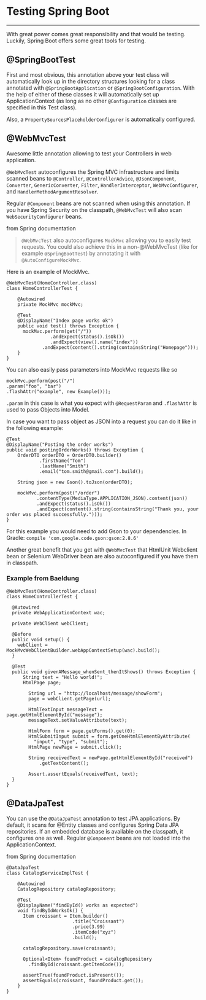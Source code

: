 # Testing Spring Boot

---

With great power comes great responsibility and that would be testing. 
Luckily, Spring Boot offers some great tools for testing.

## @SpringBootTest

First and most obvious, this annotation above your test class will automatically 
look up in the directory structures looking for a class annotated with 
`@SpringBootApplication` or `@SpringBootConfiguration`. 
With the help of either of these classes it will automatically set up 
ApplicationContext (as long as no other `@Configuration` classes are specified 
in this Test class).

Also, a `PropertySourcesPlaceholderConfigurer` is automatically configured.

## @WebMvcTest

Awesome little annotation allowing to test your Controllers in web application.

`@WebMvcTest` autoconfigures the Spring MVC infrastructure and limits scanned 
beans to `@Controller`, `@ControllerAdvice`, `@JsonComponent`, `Converter`, 
`GenericConverter`, `Filter`, `HandlerInterceptor`, `WebMvcConfigurer`, and 
`HandlerMethodArgumentResolver`. 

Regular `@Component` beans are not scanned when using this annotation. 
If you have Spring Security on the classpath, `@WebMvcTest` will also scan 
`WebSecurityConfigurer` beans.

from Spring documentation
> `@WebMvcTest` also autoconfigures `MockMvc` allowing you to easily test requests. 
You could also achieve this in a non-@WebMvcTest (like for example `@SpringBootTest`) 
by annotating it with `@AutoConfigureMockMvc`.

Here is an example of MockMvc.

```
@WebMvcTest(HomeController.class)
class HomeControllerTest {

    @Autowired
    private MockMvc mockMvc;

  	@Test
    @DisplayName("Index page works ok")
    public void test() throws Exception {
	  mockMvc.perform(get("/"))
                .andExpect(status().isOk())
                .andExpect(view().name("index"))
             .andExpect(content().string(containsString("Homepage")));
    }
}
```

You can also easily pass parameters into MockMvc requests like so

```
mockMvc.perform(post("/")                                             
.param("foo", "bar")
.flashAttr("example", new Example()));
```

`.param` in this case is what you expect with `@RequestParam` and 
`.flashAttr` is used to pass Objects into Model.

In case you want to pass object as JSON into a request you can do it like in the 
following example:

```
@Test
@DisplayName("Posting the order works")
public void postingOrderWorks() throws Exception {
    OrderDTO orderDTO = OrderDTO.builder()
            .firstName("Tom")
            .lastName("Smith")
            .email("tom.smith@gmail.com").build();

    String json = new Gson().toJson(orderDTO);

    mockMvc.perform(post("/order")
           .contentType(MediaType.APPLICATION_JSON).content(json))
           .andExpect(status().isOk())
           .andExpect(content().string(containsString("Thank you, your order was placed successfully.")));
}
```

For this example you would need to add Gson to your dependencies. 
In Gradle: `compile 'com.google.code.gson:gson:2.8.6'`

Another great benefit that you get with `@WebMvcTest` that HtmlUnit Webclient bean or 
Selenium WebDriver bean are also autoconfigured if you have them in classpath.

### Example from Baeldung
```
@WebMvcTest(HomeController.class)
class HomeControllerTest {

  @Autowired
  private WebApplicationContext wac;

  private WebClient webClient;

  @Before
  public void setup() {
    webClient = MockMvcWebClientBuilder.webAppContextSetup(wac).build();
  }
  
  @Test
  public void givenAMessage_whenSent_thenItShows() throws Exception {
      String text = "Hello world!";
      HtmlPage page;
  
        String url = "http://localhost/message/showForm";
        page = webClient.getPage(url);
  
        HtmlTextInput messageText = page.getHtmlElementById("message");
        messageText.setValueAttribute(text);
  
        HtmlForm form = page.getForms().get(0);
        HtmlSubmitInput submit = form.getOneHtmlElementByAttribute(
          "input", "type", "submit");
        HtmlPage newPage = submit.click();
  
        String receivedText = newPage.getHtmlElementById("received")
            .getTextContent();
  
        Assert.assertEquals(receivedText, text);     
  }
}
```

## @DataJpaTest
You can use the `@DataJpaTest` annotation to test JPA applications. 
By default, it scans for @Entity classes and configures Spring Data JPA repositories. 
If an embedded database is available on the classpath, it configures one as well. 
Regular `@Component` beans are not loaded into the ApplicationContext.

from Spring documentation
```
@DataJpaTest
class CatalogServiceImplTest {

    @Autowired
    CatalogRepository catalogRepository;

    @Test
    @DisplayName("findById() works as expected")
    void findByIdWorksOk() {
      Item croissant = Item.builder()
                        .title("Croissant")
                        .price(3.99)
                        .itemCode("xyz")
                        .build();

      catalogRepository.save(croissant);

      Optional<Item> foundProduct = catalogRepository
        .findById(croissant.getItemCode());
        
      assertTrue(foundProduct.isPresent());
      assertEquals(croissant, foundProduct.get());
    }
}
```
